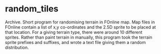 # random_tiles
Archive. Short program for randomising terrain in FOnline map. Map files in FOnline contain a list of x,y co-ordinates and the 2.5D sprite to be placed at that location. For a giving terrain type, there were around 10 different sprites. Rather than paint terrain in manually, this program took the terrain sprite prefixes and suffixes, and wrote a text file giving them a random distribution.

